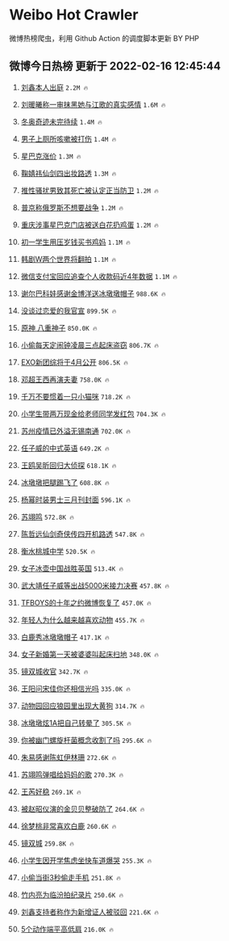 # Weibo Hot Crawler 



微博热榜爬虫，利用 Github Action 的调度脚本更新 BY PHP 


## 微博今日热榜 更新于 2022-02-16 12:45:44 
1. [刘鑫本人出庭](https://s.weibo.com/weibo?q=%23%E5%88%98%E9%91%AB%E6%9C%AC%E4%BA%BA%E5%87%BA%E5%BA%AD%23&Refer=top) `2.2M 🔥` 

1. [刘暖曦称一审抹黑她与江歌的真实感情](https://s.weibo.com/weibo?q=%23%E5%88%98%E6%9A%96%E6%9B%A6%E7%A7%B0%E4%B8%80%E5%AE%A1%E6%8A%B9%E9%BB%91%E5%A5%B9%E4%B8%8E%E6%B1%9F%E6%AD%8C%E7%9A%84%E7%9C%9F%E5%AE%9E%E6%84%9F%E6%83%85%23&Refer=top) `1.6M 🔥` 

1. [冬奥奇迹未完待续](https://s.weibo.com/weibo?q=%23%E5%86%AC%E5%A5%A5%E5%A5%87%E8%BF%B9%E6%9C%AA%E5%AE%8C%E5%BE%85%E7%BB%AD%23&Refer=top) `1.4M 🔥` 

1. [男子上厕所咳嗽被打伤](https://s.weibo.com/weibo?q=%23%E7%94%B7%E5%AD%90%E4%B8%8A%E5%8E%95%E6%89%80%E5%92%B3%E5%97%BD%E8%A2%AB%E6%89%93%E4%BC%A4%23&Refer=top) `1.4M 🔥` 

1. [星巴克涨价](https://s.weibo.com/weibo?q=%E6%98%9F%E5%B7%B4%E5%85%8B%E6%B6%A8%E4%BB%B7&Refer=top) `1.3M 🔥` 

1. [鞠婧祎仙剑四出妆路透](https://s.weibo.com/weibo?q=%23%E9%9E%A0%E5%A9%A7%E7%A5%8E%E4%BB%99%E5%89%91%E5%9B%9B%E5%87%BA%E5%A6%86%E8%B7%AF%E9%80%8F%23&Refer=top) `1.3M 🔥` 

1. [推性骚扰男致其死亡被认定正当防卫](https://s.weibo.com/weibo?q=%23%E6%8E%A8%E6%80%A7%E9%AA%9A%E6%89%B0%E7%94%B7%E8%87%B4%E5%85%B6%E6%AD%BB%E4%BA%A1%E8%A2%AB%E8%AE%A4%E5%AE%9A%E6%AD%A3%E5%BD%93%E9%98%B2%E5%8D%AB%23&Refer=top) `1.2M 🔥` 

1. [普京称俄罗斯不想要战争](https://s.weibo.com/weibo?q=%23%E6%99%AE%E4%BA%AC%E7%A7%B0%E4%BF%84%E7%BD%97%E6%96%AF%E4%B8%8D%E6%83%B3%E8%A6%81%E6%88%98%E4%BA%89%23&Refer=top) `1.2M 🔥` 

1. [重庆涉事星巴克门店被送白花扔鸡蛋](https://s.weibo.com/weibo?q=%23%E9%87%8D%E5%BA%86%E6%B6%89%E4%BA%8B%E6%98%9F%E5%B7%B4%E5%85%8B%E9%97%A8%E5%BA%97%E8%A2%AB%E9%80%81%E7%99%BD%E8%8A%B1%E6%89%94%E9%B8%A1%E8%9B%8B%23&Refer=top) `1.2M 🔥` 

1. [初一学生用压岁钱买书鸡妈](https://s.weibo.com/weibo?q=%23%E5%88%9D%E4%B8%80%E5%AD%A6%E7%94%9F%E7%94%A8%E5%8E%8B%E5%B2%81%E9%92%B1%E4%B9%B0%E4%B9%A6%E9%B8%A1%E5%A6%88%23&Refer=top) `1.1M 🔥` 

1. [韩剧W两个世界将翻拍](https://s.weibo.com/weibo?q=%23%E9%9F%A9%E5%89%A7W%E4%B8%A4%E4%B8%AA%E4%B8%96%E7%95%8C%E5%B0%86%E7%BF%BB%E6%8B%8D%23&Refer=top) `1.1M 🔥` 

1. [微信支付宝回应追查个人收款码近4年数据](https://s.weibo.com/weibo?q=%23%E5%BE%AE%E4%BF%A1%E6%94%AF%E4%BB%98%E5%AE%9D%E5%9B%9E%E5%BA%94%E8%BF%BD%E6%9F%A5%E4%B8%AA%E4%BA%BA%E6%94%B6%E6%AC%BE%E7%A0%81%E8%BF%914%E5%B9%B4%E6%95%B0%E6%8D%AE%23&Refer=top) `1.1M 🔥` 

1. [谢尔巴科娃感谢金博洋送冰墩墩帽子](https://s.weibo.com/weibo?q=%23%E8%B0%A2%E5%B0%94%E5%B7%B4%E7%A7%91%E5%A8%83%E6%84%9F%E8%B0%A2%E9%87%91%E5%8D%9A%E6%B4%8B%E9%80%81%E5%86%B0%E5%A2%A9%E5%A2%A9%E5%B8%BD%E5%AD%90%23&Refer=top) `988.6K 🔥` 

1. [没谈过恋爱的我官宣](https://s.weibo.com/weibo?q=%23%E6%B2%A1%E8%B0%88%E8%BF%87%E6%81%8B%E7%88%B1%E7%9A%84%E6%88%91%E5%AE%98%E5%AE%A3%23&Refer=top) `899.5K 🔥` 

1. [原神 八重神子](https://s.weibo.com/weibo?q=%23%E5%8E%9F%E7%A5%9E%20%E5%85%AB%E9%87%8D%E7%A5%9E%E5%AD%90%23&Refer=top) `850.0K 🔥` 

1. [小偷每天定闹钟凌晨三点起床盗窃](https://s.weibo.com/weibo?q=%23%E5%B0%8F%E5%81%B7%E6%AF%8F%E5%A4%A9%E5%AE%9A%E9%97%B9%E9%92%9F%E5%87%8C%E6%99%A8%E4%B8%89%E7%82%B9%E8%B5%B7%E5%BA%8A%E7%9B%97%E7%AA%83%23&Refer=top) `806.7K 🔥` 

1. [EXO新团综将于4月公开](https://s.weibo.com/weibo?q=%23EXO%E6%96%B0%E5%9B%A2%E7%BB%BC%E5%B0%86%E4%BA%8E4%E6%9C%88%E5%85%AC%E5%BC%80%23&Refer=top) `806.5K 🔥` 

1. [邓超王西再演夫妻](https://s.weibo.com/weibo?q=%E9%82%93%E8%B6%85%E7%8E%8B%E8%A5%BF%E5%86%8D%E6%BC%94%E5%A4%AB%E5%A6%BB&Refer=top) `758.0K 🔥` 

1. [千万不要惯着一只小猫咪](https://s.weibo.com/weibo?q=%23%E5%8D%83%E4%B8%87%E4%B8%8D%E8%A6%81%E6%83%AF%E7%9D%80%E4%B8%80%E5%8F%AA%E5%B0%8F%E7%8C%AB%E5%92%AA%23&Refer=top) `718.2K 🔥` 

1. [小学生带两万现金给老师同学发红包](https://s.weibo.com/weibo?q=%23%E5%B0%8F%E5%AD%A6%E7%94%9F%E5%B8%A6%E4%B8%A4%E4%B8%87%E7%8E%B0%E9%87%91%E7%BB%99%E8%80%81%E5%B8%88%E5%90%8C%E5%AD%A6%E5%8F%91%E7%BA%A2%E5%8C%85%23&Refer=top) `704.3K 🔥` 

1. [苏州疫情已外溢无锡南通](https://s.weibo.com/weibo?q=%23%E8%8B%8F%E5%B7%9E%E7%96%AB%E6%83%85%E5%B7%B2%E5%A4%96%E6%BA%A2%E6%97%A0%E9%94%A1%E5%8D%97%E9%80%9A%23&Refer=top) `702.0K 🔥` 

1. [任子威的中式英语](https://s.weibo.com/weibo?q=%23%E4%BB%BB%E5%AD%90%E5%A8%81%E7%9A%84%E4%B8%AD%E5%BC%8F%E8%8B%B1%E8%AF%AD%23&Refer=top) `649.2K 🔥` 

1. [王鸥吴昕回归大侦探](https://s.weibo.com/weibo?q=%23%E7%8E%8B%E9%B8%A5%E5%90%B4%E6%98%95%E5%9B%9E%E5%BD%92%E5%A4%A7%E4%BE%A6%E6%8E%A2%23&Refer=top) `618.1K 🔥` 

1. [冰墩墩把腿踢飞了](https://s.weibo.com/weibo?q=%23%E5%86%B0%E5%A2%A9%E5%A2%A9%E6%8A%8A%E8%85%BF%E8%B8%A2%E9%A3%9E%E4%BA%86%23&Refer=top) `608.8K 🔥` 

1. [杨幂时装男士三月刊封面](https://s.weibo.com/weibo?q=%23%E6%9D%A8%E5%B9%82%E6%97%B6%E8%A3%85%E7%94%B7%E5%A3%AB%E4%B8%89%E6%9C%88%E5%88%8A%E5%B0%81%E9%9D%A2%23&Refer=top) `596.1K 🔥` 

1. [苏翊鸣](https://s.weibo.com/weibo?q=%E8%8B%8F%E7%BF%8A%E9%B8%A3&Refer=top) `572.8K 🔥` 

1. [陈哲远仙剑奇侠传四开机路透](https://s.weibo.com/weibo?q=%23%E9%99%88%E5%93%B2%E8%BF%9C%E4%BB%99%E5%89%91%E5%A5%87%E4%BE%A0%E4%BC%A0%E5%9B%9B%E5%BC%80%E6%9C%BA%E8%B7%AF%E9%80%8F%23&Refer=top) `547.8K 🔥` 

1. [衡水桃城中学](https://s.weibo.com/weibo?q=%E8%A1%A1%E6%B0%B4%E6%A1%83%E5%9F%8E%E4%B8%AD%E5%AD%A6&Refer=top) `520.5K 🔥` 

1. [女子冰壶中国战胜英国](https://s.weibo.com/weibo?q=%23%E5%A5%B3%E5%AD%90%E5%86%B0%E5%A3%B6%E4%B8%AD%E5%9B%BD%E6%88%98%E8%83%9C%E8%8B%B1%E5%9B%BD%23&Refer=top) `513.4K 🔥` 

1. [武大靖任子威等出战5000米接力决赛](https://s.weibo.com/weibo?q=%23%E6%AD%A6%E5%A4%A7%E9%9D%96%E4%BB%BB%E5%AD%90%E5%A8%81%E7%AD%89%E5%87%BA%E6%88%985000%E7%B1%B3%E6%8E%A5%E5%8A%9B%E5%86%B3%E8%B5%9B%23&Refer=top) `457.8K 🔥` 

1. [TFBOYS的十年之约微博恢复了](https://s.weibo.com/weibo?q=%23TFBOYS%E7%9A%84%E5%8D%81%E5%B9%B4%E4%B9%8B%E7%BA%A6%E5%BE%AE%E5%8D%9A%E6%81%A2%E5%A4%8D%E4%BA%86%23&Refer=top) `457.0K 🔥` 

1. [年轻人为什么越来越喜欢动物](https://s.weibo.com/weibo?q=%23%E5%B9%B4%E8%BD%BB%E4%BA%BA%E4%B8%BA%E4%BB%80%E4%B9%88%E8%B6%8A%E6%9D%A5%E8%B6%8A%E5%96%9C%E6%AC%A2%E5%8A%A8%E7%89%A9%23&Refer=top) `455.7K 🔥` 

1. [白鹿秀冰墩墩帽子](https://s.weibo.com/weibo?q=%23%E7%99%BD%E9%B9%BF%E7%A7%80%E5%86%B0%E5%A2%A9%E5%A2%A9%E5%B8%BD%E5%AD%90%23&Refer=top) `417.1K 🔥` 

1. [女子新婚第一天被婆婆叫起床扫地](https://s.weibo.com/weibo?q=%23%E5%A5%B3%E5%AD%90%E6%96%B0%E5%A9%9A%E7%AC%AC%E4%B8%80%E5%A4%A9%E8%A2%AB%E5%A9%86%E5%A9%86%E5%8F%AB%E8%B5%B7%E5%BA%8A%E6%89%AB%E5%9C%B0%23&Refer=top) `348.0K 🔥` 

1. [镜双城收官](https://s.weibo.com/weibo?q=%23%E9%95%9C%E5%8F%8C%E5%9F%8E%E6%94%B6%E5%AE%98%23&Refer=top) `342.7K 🔥` 

1. [王阳问宋佳你还相信光吗](https://s.weibo.com/weibo?q=%23%E7%8E%8B%E9%98%B3%E9%97%AE%E5%AE%8B%E4%BD%B3%E4%BD%A0%E8%BF%98%E7%9B%B8%E4%BF%A1%E5%85%89%E5%90%97%23&Refer=top) `335.0K 🔥` 

1. [动物园回应狼园里出现大黄狗](https://s.weibo.com/weibo?q=%23%E5%8A%A8%E7%89%A9%E5%9B%AD%E5%9B%9E%E5%BA%94%E7%8B%BC%E5%9B%AD%E9%87%8C%E5%87%BA%E7%8E%B0%E5%A4%A7%E9%BB%84%E7%8B%97%23&Refer=top) `314.7K 🔥` 

1. [冰墩墩炫1A把自己转晕了](https://s.weibo.com/weibo?q=%23%E5%86%B0%E5%A2%A9%E5%A2%A9%E7%82%AB1A%E6%8A%8A%E8%87%AA%E5%B7%B1%E8%BD%AC%E6%99%95%E4%BA%86%23&Refer=top) `305.5K 🔥` 

1. [你被幽门螺旋杆菌概念收割了吗](https://s.weibo.com/weibo?q=%23%E4%BD%A0%E8%A2%AB%E5%B9%BD%E9%97%A8%E8%9E%BA%E6%97%8B%E6%9D%86%E8%8F%8C%E6%A6%82%E5%BF%B5%E6%94%B6%E5%89%B2%E4%BA%86%E5%90%97%23&Refer=top) `295.6K 🔥` 

1. [朱易感谢陈虹伊林珊](https://s.weibo.com/weibo?q=%23%E6%9C%B1%E6%98%93%E6%84%9F%E8%B0%A2%E9%99%88%E8%99%B9%E4%BC%8A%E6%9E%97%E7%8F%8A%23&Refer=top) `272.6K 🔥` 

1. [苏翊鸣弹唱给妈妈的歌](https://s.weibo.com/weibo?q=%23%E8%8B%8F%E7%BF%8A%E9%B8%A3%E5%BC%B9%E5%94%B1%E7%BB%99%E5%A6%88%E5%A6%88%E7%9A%84%E6%AD%8C%23&Refer=top) `270.3K 🔥` 

1. [王芮好稳](https://s.weibo.com/weibo?q=%23%E7%8E%8B%E8%8A%AE%E5%A5%BD%E7%A8%B3%23&Refer=top) `269.1K 🔥` 

1. [被赵昭仪演的金贝贝整破防了](https://s.weibo.com/weibo?q=%23%E8%A2%AB%E8%B5%B5%E6%98%AD%E4%BB%AA%E6%BC%94%E7%9A%84%E9%87%91%E8%B4%9D%E8%B4%9D%E6%95%B4%E7%A0%B4%E9%98%B2%E4%BA%86%23&Refer=top) `264.6K 🔥` 

1. [徐梦桃非常喜欢白鹿](https://s.weibo.com/weibo?q=%23%E5%BE%90%E6%A2%A6%E6%A1%83%E9%9D%9E%E5%B8%B8%E5%96%9C%E6%AC%A2%E7%99%BD%E9%B9%BF%23&Refer=top) `260.6K 🔥` 

1. [镜双城](https://s.weibo.com/weibo?q=%E9%95%9C%E5%8F%8C%E5%9F%8E&Refer=top) `259.8K 🔥` 

1. [小学生因开学焦虑坐快车道爆哭](https://s.weibo.com/weibo?q=%23%E5%B0%8F%E5%AD%A6%E7%94%9F%E5%9B%A0%E5%BC%80%E5%AD%A6%E7%84%A6%E8%99%91%E5%9D%90%E5%BF%AB%E8%BD%A6%E9%81%93%E7%88%86%E5%93%AD%23&Refer=top) `255.3K 🔥` 

1. [小偷当街3秒偷走手机](https://s.weibo.com/weibo?q=%23%E5%B0%8F%E5%81%B7%E5%BD%93%E8%A1%973%E7%A7%92%E5%81%B7%E8%B5%B0%E6%89%8B%E6%9C%BA%23&Refer=top) `251.8K 🔥` 

1. [竹内亮为临汾拍纪录片](https://s.weibo.com/weibo?q=%23%E7%AB%B9%E5%86%85%E4%BA%AE%E4%B8%BA%E4%B8%B4%E6%B1%BE%E6%8B%8D%E7%BA%AA%E5%BD%95%E7%89%87%23&Refer=top) `250.6K 🔥` 

1. [刘鑫支持者称作为新增证人被驳回](https://s.weibo.com/weibo?q=%23%E5%88%98%E9%91%AB%E6%94%AF%E6%8C%81%E8%80%85%E7%A7%B0%E4%BD%9C%E4%B8%BA%E6%96%B0%E5%A2%9E%E8%AF%81%E4%BA%BA%E8%A2%AB%E9%A9%B3%E5%9B%9E%23&Refer=top) `221.6K 🔥` 

1. [5个动作端平高低肩](https://s.weibo.com/weibo?q=%235%E4%B8%AA%E5%8A%A8%E4%BD%9C%E7%AB%AF%E5%B9%B3%E9%AB%98%E4%BD%8E%E8%82%A9%23&Refer=top) `216.0K 🔥` 

